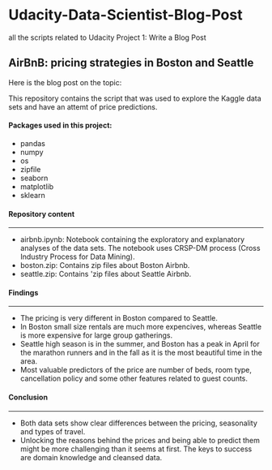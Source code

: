 # Udacity-Data-Scientist-Blog-Post
all the scripts related to Udacity Project 1: Write a Blog Post

## AirBnB: pricing strategies in Boston and Seattle
Here is the blog post on the topic: 

This repository contains the script that was used to explore the Kaggle data sets and have an attemt of price predictions.

#### Packages used in this project:
 * pandas
 * numpy 
 * os
 * zipfile 
 * seaborn
 * matplotlib
 * sklearn
 
#### Repository content
________________________
* airbnb.ipynb: Notebook containing the exploratory and explanatory analyses of the data sets. The notebook uses CRSP-DM process (Cross Industry Process for Data Mining).
* boston.zip: Contains zip files about Boston Airbnb.
* seattle.zip: Contains 'zip files about Seattle Airbnb.

#### Findings
_____________
* The pricing is very different in Boston compared to Seattle.
* In Boston small size rentals are much more expencives, whereas Seattle is more expensive for large group gatherings.
* Seattle high season is in the summer, and Boston has a peak in April for the marathon runners and in the fall as  it is the most beautiful time in the area.
* Most valuable predictors of the price are number of beds, room type, cancellation policy and some other features related to guest counts.


#### Conclusion
_______________
* Both data sets show clear differences between the pricing, seasonality and types of travel.
* Unlocking the reasons behind the prices and being able to predict them might be more challenging than it seems at first. The keys to success are domain knowledge and cleansed data.
